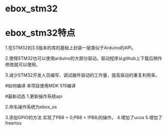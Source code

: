 # ebox_stm32
# ebox_stm32特点
1.在STM32的3.5版本的库的基础上封装一层类似于Arduino的API。

2.使得STM32也可以使用arduino的大部分驱动。驱动程序从github上下载后稍作修改就可以使用。

3.减少STM32开发人员编写、调试器件驱动的工作量，提高驱动的重复利用率。

#如何编译
本项目使用MDK 515编译

#最新动态
1.更新操作系统api

2.命名操作系统为ebox_os

3.添加GPIO的方法
实现了PB8 = 0;PB8 = !PB8;的操作。
4.增加了ucos
5.增加了freertos

